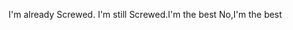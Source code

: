 I'm already Screwed.
I'm still Screwed.I ' m   t h e   b e s t  
 N o , I ' m   t h e   b e s t  
 
